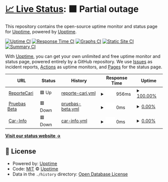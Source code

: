 # [📈 Live Status](https://demo.upptime.js.org): <!--live status--> **🟧 Partial outage**

This repository contains the open-source uptime monitor and status page for [Upptime](https://upptime.js.org), powered by [Upptime](https://github.com/upptime/upptime).

[![Uptime CI](https://github.com/CarfaxMx/upptime/workflows/Uptime%20CI/badge.svg)](https://github.com/CarfaxMx/upptime/actions?query=workflow%3A%22Uptime+CI%22)
[![Response Time CI](https://github.com/CarfaxMx/upptime/workflows/Response%20Time%20CI/badge.svg)](https://github.com/CarfaxMx/upptime/actions?query=workflow%3A%22Response+Time+CI%22)
[![Graphs CI](https://github.com/CarfaxMx/upptime/workflows/Graphs%20CI/badge.svg)](https://github.com/CarfaxMx/upptime/actions?query=workflow%3A%22Graphs+CI%22)
[![Static Site CI](https://github.com/CarfaxMx/upptime/workflows/Static%20Site%20CI/badge.svg)](https://github.com/CarfaxMx/upptime/actions?query=workflow%3A%22Static+Site+CI%22)
[![Summary CI](https://github.com/CarfaxMx/upptime/workflows/Summary%20CI/badge.svg)](https://github.com/CarfaxMx/upptime/actions?query=workflow%3A%22Summary+CI%22)

With [Upptime](https://upptime.js.org), you can get your own unlimited and free uptime monitor and status page, powered entirely by a GitHub repository. We use [Issues](https://github.com/upptime/upptime/issues) as incident reports, [Actions](https://github.com/CarfaxMx/upptime/actions) as uptime monitors, and [Pages](https://demo.upptime.js.org) for the status page.

<!--start: status pages-->
<!-- This summary is generated by Upptime (https://github.com/upptime/upptime) -->
<!-- Do not edit this manually, your changes will be overwritten -->
<!-- prettier-ignore -->
| URL | Status | History | Response Time | Uptime |
| --- | ------ | ------- | ------------- | ------ |
| <img alt="" src="https://icons.duckduckgo.com/ip3/reporte.carinfo.com.mx.ico" height="13"> [ReporteCari](https://reporte.carinfo.com.mx) | 🟩 Up | [reporte-cari.yml](https://github.com/doseguera/statusPage/commits/HEAD/history/reporte-cari.yml) | <details><summary><img alt="Response time graph" src="./graphs/reporte-cari/response-time-week.png" height="20"> 956ms</summary><br><a href="https://CarfaxMx.github.io/upptime/history/reporte-cari"><img alt="Response time 530" src="https://img.shields.io/endpoint?url=https%3A%2F%2Fraw.githubusercontent.com%2Fdoseguera%2FstatusPage%2FHEAD%2Fapi%2Freporte-cari%2Fresponse-time.json"></a><br><a href="https://CarfaxMx.github.io/upptime/history/reporte-cari"><img alt="24-hour response time 432" src="https://img.shields.io/endpoint?url=https%3A%2F%2Fraw.githubusercontent.com%2Fdoseguera%2FstatusPage%2FHEAD%2Fapi%2Freporte-cari%2Fresponse-time-day.json"></a><br><a href="https://CarfaxMx.github.io/upptime/history/reporte-cari"><img alt="7-day response time 956" src="https://img.shields.io/endpoint?url=https%3A%2F%2Fraw.githubusercontent.com%2Fdoseguera%2FstatusPage%2FHEAD%2Fapi%2Freporte-cari%2Fresponse-time-week.json"></a><br><a href="https://CarfaxMx.github.io/upptime/history/reporte-cari"><img alt="30-day response time 687" src="https://img.shields.io/endpoint?url=https%3A%2F%2Fraw.githubusercontent.com%2Fdoseguera%2FstatusPage%2FHEAD%2Fapi%2Freporte-cari%2Fresponse-time-month.json"></a><br><a href="https://CarfaxMx.github.io/upptime/history/reporte-cari"><img alt="1-year response time 512" src="https://img.shields.io/endpoint?url=https%3A%2F%2Fraw.githubusercontent.com%2Fdoseguera%2FstatusPage%2FHEAD%2Fapi%2Freporte-cari%2Fresponse-time-year.json"></a></details> | <details><summary><a href="https://CarfaxMx.github.io/upptime/history/reporte-cari">100.00%</a></summary><a href="https://CarfaxMx.github.io/upptime/history/reporte-cari"><img alt="All-time uptime 99.83%" src="https://img.shields.io/endpoint?url=https%3A%2F%2Fraw.githubusercontent.com%2Fdoseguera%2FstatusPage%2FHEAD%2Fapi%2Freporte-cari%2Fuptime.json"></a><br><a href="https://CarfaxMx.github.io/upptime/history/reporte-cari"><img alt="24-hour uptime 100.00%" src="https://img.shields.io/endpoint?url=https%3A%2F%2Fraw.githubusercontent.com%2Fdoseguera%2FstatusPage%2FHEAD%2Fapi%2Freporte-cari%2Fuptime-day.json"></a><br><a href="https://CarfaxMx.github.io/upptime/history/reporte-cari"><img alt="7-day uptime 100.00%" src="https://img.shields.io/endpoint?url=https%3A%2F%2Fraw.githubusercontent.com%2Fdoseguera%2FstatusPage%2FHEAD%2Fapi%2Freporte-cari%2Fuptime-week.json"></a><br><a href="https://CarfaxMx.github.io/upptime/history/reporte-cari"><img alt="30-day uptime 100.00%" src="https://img.shields.io/endpoint?url=https%3A%2F%2Fraw.githubusercontent.com%2Fdoseguera%2FstatusPage%2FHEAD%2Fapi%2Freporte-cari%2Fuptime-month.json"></a><br><a href="https://CarfaxMx.github.io/upptime/history/reporte-cari"><img alt="1-year uptime 99.99%" src="https://img.shields.io/endpoint?url=https%3A%2F%2Fraw.githubusercontent.com%2Fdoseguera%2FstatusPage%2FHEAD%2Fapi%2Freporte-cari%2Fuptime-year.json"></a></details>
| <img alt="" src="https://icons.duckduckgo.com/ip3/pruebasbeta.globalgbc.com.ico" height="13"> [Pruebas Beta](https://pruebasbeta.globalgbc.com) | 🟥 Down | [pruebas-beta.yml](https://github.com/doseguera/statusPage/commits/HEAD/history/pruebas-beta.yml) | <details><summary><img alt="Response time graph" src="./graphs/pruebas-beta/response-time-week.png" height="20"> 0ms</summary><br><a href="https://CarfaxMx.github.io/upptime/history/pruebas-beta"><img alt="Response time 468" src="https://img.shields.io/endpoint?url=https%3A%2F%2Fraw.githubusercontent.com%2Fdoseguera%2FstatusPage%2FHEAD%2Fapi%2Fpruebas-beta%2Fresponse-time.json"></a><br><a href="https://CarfaxMx.github.io/upptime/history/pruebas-beta"><img alt="24-hour response time 0" src="https://img.shields.io/endpoint?url=https%3A%2F%2Fraw.githubusercontent.com%2Fdoseguera%2FstatusPage%2FHEAD%2Fapi%2Fpruebas-beta%2Fresponse-time-day.json"></a><br><a href="https://CarfaxMx.github.io/upptime/history/pruebas-beta"><img alt="7-day response time 0" src="https://img.shields.io/endpoint?url=https%3A%2F%2Fraw.githubusercontent.com%2Fdoseguera%2FstatusPage%2FHEAD%2Fapi%2Fpruebas-beta%2Fresponse-time-week.json"></a><br><a href="https://CarfaxMx.github.io/upptime/history/pruebas-beta"><img alt="30-day response time 0" src="https://img.shields.io/endpoint?url=https%3A%2F%2Fraw.githubusercontent.com%2Fdoseguera%2FstatusPage%2FHEAD%2Fapi%2Fpruebas-beta%2Fresponse-time-month.json"></a><br><a href="https://CarfaxMx.github.io/upptime/history/pruebas-beta"><img alt="1-year response time 672" src="https://img.shields.io/endpoint?url=https%3A%2F%2Fraw.githubusercontent.com%2Fdoseguera%2FstatusPage%2FHEAD%2Fapi%2Fpruebas-beta%2Fresponse-time-year.json"></a></details> | <details><summary><a href="https://CarfaxMx.github.io/upptime/history/pruebas-beta">0.00%</a></summary><a href="https://CarfaxMx.github.io/upptime/history/pruebas-beta"><img alt="All-time uptime 1.23%" src="https://img.shields.io/endpoint?url=https%3A%2F%2Fraw.githubusercontent.com%2Fdoseguera%2FstatusPage%2FHEAD%2Fapi%2Fpruebas-beta%2Fuptime.json"></a><br><a href="https://CarfaxMx.github.io/upptime/history/pruebas-beta"><img alt="24-hour uptime 0.00%" src="https://img.shields.io/endpoint?url=https%3A%2F%2Fraw.githubusercontent.com%2Fdoseguera%2FstatusPage%2FHEAD%2Fapi%2Fpruebas-beta%2Fuptime-day.json"></a><br><a href="https://CarfaxMx.github.io/upptime/history/pruebas-beta"><img alt="7-day uptime 0.00%" src="https://img.shields.io/endpoint?url=https%3A%2F%2Fraw.githubusercontent.com%2Fdoseguera%2FstatusPage%2FHEAD%2Fapi%2Fpruebas-beta%2Fuptime-week.json"></a><br><a href="https://CarfaxMx.github.io/upptime/history/pruebas-beta"><img alt="30-day uptime 0.00%" src="https://img.shields.io/endpoint?url=https%3A%2F%2Fraw.githubusercontent.com%2Fdoseguera%2FstatusPage%2FHEAD%2Fapi%2Fpruebas-beta%2Fuptime-month.json"></a><br><a href="https://CarfaxMx.github.io/upptime/history/pruebas-beta"><img alt="1-year uptime 0.06%" src="https://img.shields.io/endpoint?url=https%3A%2F%2Fraw.githubusercontent.com%2Fdoseguera%2FstatusPage%2FHEAD%2Fapi%2Fpruebas-beta%2Fuptime-year.json"></a></details>
| <img alt="" src="https://icons.duckduckgo.com/ip3/reporte.car-info.com.mx.ico" height="13"> [Car-Info](https://reporte.car-info.com.mx) | 🟥 Down | [car-info.yml](https://github.com/doseguera/statusPage/commits/HEAD/history/car-info.yml) | <details><summary><img alt="Response time graph" src="./graphs/car-info/response-time-week.png" height="20"> 0ms</summary><br><a href="https://CarfaxMx.github.io/upptime/history/car-info"><img alt="Response time 473" src="https://img.shields.io/endpoint?url=https%3A%2F%2Fraw.githubusercontent.com%2Fdoseguera%2FstatusPage%2FHEAD%2Fapi%2Fcar-info%2Fresponse-time.json"></a><br><a href="https://CarfaxMx.github.io/upptime/history/car-info"><img alt="24-hour response time 0" src="https://img.shields.io/endpoint?url=https%3A%2F%2Fraw.githubusercontent.com%2Fdoseguera%2FstatusPage%2FHEAD%2Fapi%2Fcar-info%2Fresponse-time-day.json"></a><br><a href="https://CarfaxMx.github.io/upptime/history/car-info"><img alt="7-day response time 0" src="https://img.shields.io/endpoint?url=https%3A%2F%2Fraw.githubusercontent.com%2Fdoseguera%2FstatusPage%2FHEAD%2Fapi%2Fcar-info%2Fresponse-time-week.json"></a><br><a href="https://CarfaxMx.github.io/upptime/history/car-info"><img alt="30-day response time 0" src="https://img.shields.io/endpoint?url=https%3A%2F%2Fraw.githubusercontent.com%2Fdoseguera%2FstatusPage%2FHEAD%2Fapi%2Fcar-info%2Fresponse-time-month.json"></a><br><a href="https://CarfaxMx.github.io/upptime/history/car-info"><img alt="1-year response time 438" src="https://img.shields.io/endpoint?url=https%3A%2F%2Fraw.githubusercontent.com%2Fdoseguera%2FstatusPage%2FHEAD%2Fapi%2Fcar-info%2Fresponse-time-year.json"></a></details> | <details><summary><a href="https://CarfaxMx.github.io/upptime/history/car-info">0.00%</a></summary><a href="https://CarfaxMx.github.io/upptime/history/car-info"><img alt="All-time uptime 36.07%" src="https://img.shields.io/endpoint?url=https%3A%2F%2Fraw.githubusercontent.com%2Fdoseguera%2FstatusPage%2FHEAD%2Fapi%2Fcar-info%2Fuptime.json"></a><br><a href="https://CarfaxMx.github.io/upptime/history/car-info"><img alt="24-hour uptime 0.00%" src="https://img.shields.io/endpoint?url=https%3A%2F%2Fraw.githubusercontent.com%2Fdoseguera%2FstatusPage%2FHEAD%2Fapi%2Fcar-info%2Fuptime-day.json"></a><br><a href="https://CarfaxMx.github.io/upptime/history/car-info"><img alt="7-day uptime 0.00%" src="https://img.shields.io/endpoint?url=https%3A%2F%2Fraw.githubusercontent.com%2Fdoseguera%2FstatusPage%2FHEAD%2Fapi%2Fcar-info%2Fuptime-week.json"></a><br><a href="https://CarfaxMx.github.io/upptime/history/car-info"><img alt="30-day uptime 0.00%" src="https://img.shields.io/endpoint?url=https%3A%2F%2Fraw.githubusercontent.com%2Fdoseguera%2FstatusPage%2FHEAD%2Fapi%2Fcar-info%2Fuptime-month.json"></a><br><a href="https://CarfaxMx.github.io/upptime/history/car-info"><img alt="1-year uptime 27.12%" src="https://img.shields.io/endpoint?url=https%3A%2F%2Fraw.githubusercontent.com%2Fdoseguera%2FstatusPage%2FHEAD%2Fapi%2Fcar-info%2Fuptime-year.json"></a></details>

<!--end: status pages-->

[**Visit our status website →**](https://demo.upptime.js.org)

## 📄 License

- Powered by: [Upptime](https://github.com/upptime/upptime)
- Code: [MIT](./LICENSE) © [Upptime](https://upptime.js.org)
- Data in the `./history` directory: [Open Database License](https://opendatacommons.org/licenses/odbl/1-0/)
